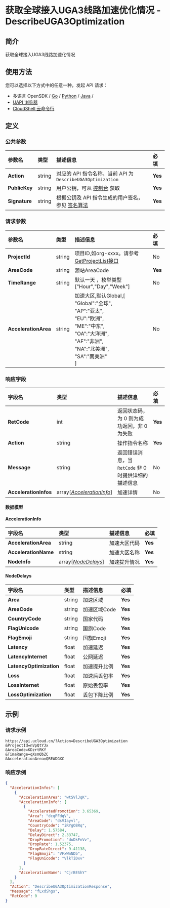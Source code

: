 # 获取全球接入UGA3线路加速优化情况 - DescribeUGA3Optimization

## 简介

获取全球接入UGA3线路加速化情况






## 使用方法

您可以选择以下方式中的任意一种，发起 API 请求：
- 多语言 OpenSDK / [Go](https://github.com/ucloud/ucloud-sdk-go) / [Python](https://github.com/ucloud/ucloud-sdk-python3) / [Java](https://github.com/ucloud/ucloud-sdk-java) /
- [UAPI 浏览器](https://console.ucloud.cn/uapi/detail?id=DescribeUGA3Optimization)
- [CloudShell 云命令行](https://shell.ucloud.cn/)


## 定义

### 公共参数

| 参数名 | 类型 | 描述信息 | 必填 |
|:---|:---|:---|:---|
| **Action**     | string  | 对应的 API 指令名称，当前 API 为 `DescribeUGA3Optimization`                        | **Yes** |
| **PublicKey**  | string  | 用户公钥，可从 [控制台](https://console.ucloud.cn/uapi/apikey) 获取                                             | **Yes** |
| **Signature**  | string  | 根据公钥及 API 指令生成的用户签名，参见 [签名算法](api/summary/signature.md)  | **Yes** |

### 请求参数

| 参数名 | 类型 | 描述信息 | 必填 |
|:---|:---|:---|:---|
| **ProjectId** | string | 项目ID,如org-xxxx。请参考[GetProjectList接口](https://docs.ucloud.cn/api/summary/get_project_list) |No|
| **AreaCode** | string | 源站AreaCode |**Yes**|
| **TimeRange** | string | 默认一天 ，枚举类型["Hour","Day","Week"] |No|
| **AccelerationArea** | string | 加速大区,默认Global,[<br />    "Global":"全球",<br />    "AP":"亚太",<br />    "EU":"欧洲",<br />    "ME":"中东",<br />    "OA":"大洋洲",<br />    "AF":"非洲",<br />    "NA":"北美洲",<br />    "SA":"南美洲"<br />] |No|

### 响应字段

| 字段名 | 类型 | 描述信息 | 必填 |
|:---|:---|:---|:---|
| **RetCode** | int | 返回状态码，为 0 则为成功返回，非 0 为失败 |**Yes**|
| **Action** | string | 操作指令名称 |**Yes**|
| **Message** | string | 返回错误消息，当 `RetCode` 非 0 时提供详细的描述信息 |No|
| **AccelerationInfos** | array[[*AccelerationInfo*](#AccelerationInfo)] | 加速详情 |No|

#### 数据模型


#### AccelerationInfo

| 字段名 | 类型 | 描述信息 | 必填 |
|:---|:---|:---|:---|
| **AccelerationArea** | string | 加速大区代码 |**Yes**|
| **AccelerationName** | string | 加速大区名称 |**Yes**|
| **NodeInfo** | array[[*NodeDelays*](#NodeDelays)] | 加速提升情况 |**Yes**|

#### NodeDelays

| 字段名 | 类型 | 描述信息 | 必填 |
|:---|:---|:---|:---|
| **Area** | string | 加速区域 |**Yes**|
| **AreaCode** | string | 加速区域Code |**Yes**|
| **CountryCode** | string | 国家代码 |**Yes**|
| **FlagUnicode** | string | 国旗Code |**Yes**|
| **FlagEmoji** | string | 国旗Emoji |**Yes**|
| **Latency** | float | 加速延迟 |**Yes**|
| **LatencyInternet** | float | 公网延迟 |**Yes**|
| **LatencyOptimization** | float | 加速提升比例 |**Yes**|
| **Loss** | float | 加速后丢包率 |**Yes**|
| **LossInternet** | float | 原始丢包率 |**Yes**|
| **LossOptimization** | float | 丢包下降比例 |**Yes**|

## 示例

### 请求示例
    
```
https://api.ucloud.cn/?Action=DescribeUGA3Optimization
&ProjectId=nVpQtYJx
&AreaCode=KDzrtRKf
&TimaRange=qXsmQbZC
&AccelerationArea=QREADGXC
```

### 响应示例
    
```json
{
  "AccelerationInfos": [
    {
      "AccelerationArea": "wtSVlJqK",
      "AccelerationInfo": [
        {
          "AcceleratedPromotion": 3.65369,
          "Area": "dcqPFdqV",
          "AreaCode": "dsVIayvl",
          "CountryCode": "iRYgOBRq",
          "Delay": 1.57584,
          "DelayDirect": 2.33747,
          "DropPromotion": "duDkFnVv",
          "DropRate": 1.52375,
          "DropRateDirect": 9.41138,
          "FlagEmoji": "VFxWmNDb",
          "FlagUnicode": "VlkTiDxv"
        }
      ],
      "AccelerationName": "CjrBEShY"
    }
  ],
  "Action": "DescribeUGA3OptimizationResponse",
  "Message": "fLxdShgs",
  "RetCode": 0
}
```





